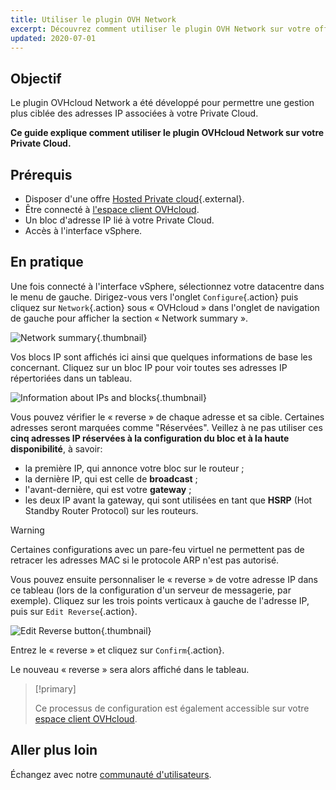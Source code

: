 ```yaml
---
title: Utiliser le plugin OVH Network
excerpt: Découvrez comment utiliser le plugin OVH Network sur votre offre Private Cloud
updated: 2020-07-01
---
```


## Objectif

Le plugin OVHcloud Network a été développé pour permettre une gestion plus ciblée des adresses IP associées à votre Private Cloud.

**Ce guide explique comment utiliser le plugin OVHcloud Network sur votre Private Cloud.**

## Prérequis

- Disposer d'une offre [Hosted Private cloud](https://www.ovhcloud.com/fr-ca/enterprise/products/hosted-private-cloud/){.external}.
- Être connecté à [l'espace client OVHcloud](https://ca.ovh.com/auth/?action=gotomanager&from=https://www.ovh.com/ca/fr/&ovhSubsidiary=qc).
- Un bloc d'adresse IP lié à votre Private Cloud.
- Accès à l'interface vSphere.

## En pratique

Une fois connecté à l'interface vSphere, sélectionnez votre datacentre dans le menu de gauche. Dirigez-vous vers l'onglet `Configure`{.action} puis cliquez sur `Network`{.action} sous « OVHcloud » dans l'onglet de navigation de gauche pour afficher la section « Network summary ».

![Network summary](images/ovhcloudplugin_01.png){.thumbnail}

Vos blocs IP sont affichés ici ainsi que quelques informations de base les concernant. Cliquez sur un bloc IP pour voir toutes ses adresses IP répertoriées dans un tableau.

![Information about IPs and blocks](images/ovhcloudplugin_02.png){.thumbnail}

Vous pouvez vérifier le « reverse » de chaque adresse et sa cible. Certaines adresses seront marquées comme "Réservées". Veillez à ne pas utiliser ces **cinq adresses IP réservées à la configuration du bloc et à la haute disponibilité**, à savoir:

- la première IP, qui annonce votre bloc sur le routeur ;
- la dernière IP, qui est celle de **broadcast** ;
- l'avant-dernière, qui est votre **gateway** ;
- les deux IP avant la gateway, qui sont utilisées en tant que **HSRP** (Hot Standby Router Protocol) sur les routeurs.

> [!warning]
> Certaines configurations avec un pare-feu virtuel ne permettent pas de retracer les adresses MAC si le protocole ARP n'est pas autorisé.
>

Vous pouvez ensuite personnaliser le « reverse » de votre adresse IP dans ce tableau (lors de la configuration d'un serveur de messagerie, par exemple). Cliquez sur les trois points verticaux à gauche de l'adresse IP, puis sur `Edit Reverse`{.action}.

![Edit Reverse button](images/ovhcloudplugin_03.png){.thumbnail}

Entrez le « reverse » et cliquez sur `Confirm`{.action}.

Le nouveau  « reverse » sera alors affiché dans le tableau.

> [!primary]
>
> Ce processus de configuration est également accessible sur votre [espace client OVHcloud](https://ca.ovh.com/auth/?action=gotomanager&from=https://www.ovh.com/ca/fr/&ovhSubsidiary=qc). 
> 

## Aller plus loin

Échangez avec notre [communauté d'utilisateurs](/links/community).
